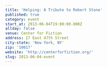 ```yaml
---
title: 'Helping: A Tribute to Robert Stone'
published: true
category: event
start_at: 2013-06-04T19:00:00.000Z
allday: false
venue: Center for Fiction
address: 17 East 47th Street
city-state: 'New York, NY'
zip: '10017'
website: 'http://centerforfiction.org/'
slug: 2013-06-04-event
---
```

